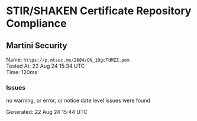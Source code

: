 # STIR/SHAKEN Certificate Repository Compliance

## Martini Security

Name: `https://p.mtsec.me/2884/ON_10gcTdMZZ.pem`\
Tested At: 22 Aug 24 15:34 UTC\
Time: 120ms

### Issues

no warning, or error, or notice date level issues were found

Generated: 22 Aug 24 15:44 UTC